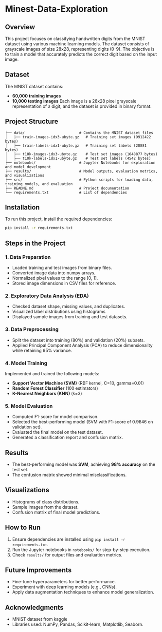 # Minest-Data-Exploration

## Overview
This project focuses on classifying handwritten digits from the MNIST dataset using various machine learning models. The dataset consists of grayscale images of size 28x28, representing digits (0-9). The objective is to train a model that accurately predicts the correct digit based on the input image.

## Dataset
The MNIST dataset contains:
- **60,000 training images**
- **10,000 testing images**
Each image is a 28x28 pixel grayscale representation of a digit, and the dataset is provided in binary format.

## Project Structure
```
├── data/                         # Contains the MNIST dataset files
│   ├── train-images-idx3-ubyte.gz   # Training set images (9912422 bytes)
│   ├── train-labels-idx1-ubyte.gz   # Training set labels (28881 bytes)
│   ├── t10k-images-idx3-ubyte.gz    # Test set images (1648877 bytes)
│   ├── t10k-labels-idx1-ubyte.gz    # Test set labels (4542 bytes)
├── notebooks/                    # Jupyter Notebooks for exploration and model development
├── results/                      # Model outputs, evaluation metrics, and visualizations
├── src/                          # Python scripts for loading data, training models, and evaluation
├── README.md                     # Project documentation
└── requirements.txt              # List of dependencies
```

## Installation
To run this project, install the required dependencies:
```sh
pip install -r requirements.txt
```

## Steps in the Project

### 1. Data Preparation
- Loaded training and test images from binary files.
- Converted image data into numpy arrays.
- Normalized pixel values to the range [0, 1].
- Stored image dimensions in CSV files for reference.

### 2. Exploratory Data Analysis (EDA)
- Checked dataset shape, missing values, and duplicates.
- Visualized label distributions using histograms.
- Displayed sample images from training and test datasets.

### 3. Data Preprocessing
- Split the dataset into training (80%) and validation (20%) subsets.
- Applied Principal Component Analysis (PCA) to reduce dimensionality while retaining 95% variance.

### 4. Model Training
Implemented and trained the following models:
- **Support Vector Machine (SVM)** (RBF kernel, C=10, gamma=0.01)
- **Random Forest Classifier** (100 estimators)
- **K-Nearest Neighbors (KNN)** (k=3)

### 5. Model Evaluation
- Computed F1-score for model comparison.
- Selected the best-performing model (SVM with F1-score of 0.9846 on validation set).
- Evaluated the final model on the test dataset.
- Generated a classification report and confusion matrix.

## Results
- The best-performing model was **SVM**, achieving **98% accuracy** on the test set.
- The confusion matrix showed minimal misclassifications.

## Visualizations
- Histograms of class distributions.
- Sample images from the dataset.
- Confusion matrix of final model predictions.

## How to Run
1. Ensure dependencies are installed using `pip install -r requirements.txt`.
2. Run the Jupyter notebooks in `notebooks/` for step-by-step execution.
3. Check `results/` for output files and evaluation metrics.

## Future Improvements
- Fine-tune hyperparameters for better performance.
- Experiment with deep learning models (e.g., CNNs).
- Apply data augmentation techniques to enhance model generalization.

## Acknowledgments
- MNIST dataset from kaggle
- Libraries used: NumPy, Pandas, Scikit-learn, Matplotlib, Seaborn.

